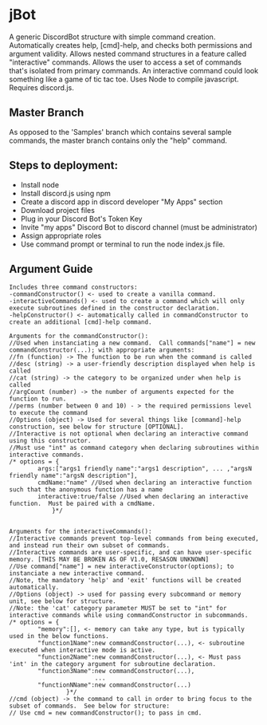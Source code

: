 # jBot
A generic DiscordBot structure with simple command creation.  Automatically creates help, [cmd]-help, and checks both permissions and argument validity.  Allows nested command structures in a feature called "interactive" commands.  Allows the user to access a set of commands that's isolated from primary commands.  An interactive command could look something like a game of tic tac toe.
Uses Node to compile javascript.  Requires discord.js.

## Master Branch
As opposed to the 'Samples' branch which contains several sample commands, the master branch contains only the "help" command.

## Steps to deployment:
* Install node
* Install discord.js using npm
* Create a discord app in discord developer "My Apps" section
* Download project files
* Plug in your Discord Bot's Token Key
* Invite "my apps" Discord Bot to discord channel (must be administrator)
* Assign appropriate roles
* Use command prompt or terminal to run the node index.js file.

## Argument Guide
```
Includes three command constructors:
-commandConstructor() <- used to create a vanilla command.
-interactiveCommands() <- used to create a command which will only execute subroutines defined in the constructor declaration.
-helpConstructor() <- automatically called in commandConstructor to create an additional [cmd]-help command.

Arguments for the commandConstructor():
//Used when instanciating a new command.  Call commands["name"] = new commandConstructor(...); with appropriate arguments:
//fn (function) -> The function to be run when the command is called
//desc (string) -> a user-friendly description displayed when help is called
//cat (string) -> the category to be organized under when help is called
//argCount (number) -> the number of arguments expected for the function to run.
//perms (number between 0 and 10) - > the required permissions level to execute the command
//Options (object) -> Used for several things like [command]-help construction, see below for structure [OPTIONAL].  
//Interactive is not optional when declaring an interactive command using this constructor.  
//Must use "int" as command category when declaring subroutines within interactive commands.
/* options = {
		args:["args1 friendly name":"args1 description", ... ,"argsN friendly name":"argsN description"],
		cmdName:"name" //Used when declaring an interactive function such that the anonymous function has a name
		interactive:true/false //Used when declaring an interactive function.  Must be paired with a cmdName.
			}*/
            

Arguments for the interactiveCommands():
//Interactive commands prevent top-level commands from being executed, and instead run their own subset of commands.
//Interactive commands are user-specific, and can have user-specific memory. [THIS MAY BE BROKEN AS OF V1.0, RESASON UNKNOWN]
//Use command["name"] = new interactiveConstructor(options); to instanciate a new interactive command.
//Note, the mandatory 'help' and 'exit' functions will be created automatically.
//Options (object) -> used for passing every subcommand or memory unit, see below for structure.
//Note: the 'cat' category parameter MUST be set to "int" for interactive commands while using commandConstructor in subcommands.
/* options = {
		"memory":[], <- memory can take any type, but is typically used in the below functions.
		"function1Name":new commandConstructor(...), <- subroutine executed when interactive mode is active.
		"function2Name":new commandConstructor(...), <- Must pass 'int' in the category argument for subroutine declaration.
		"function3Name":new commandConstructor(...),
						...
		"functionNName":new commandConstructor(...)
				}*/
//cmd (object) -> the command to call in order to bring focus to the subset of commands.  See below for structure:
// Use cmd = new commandConstructor(); to pass in cmd.
```

